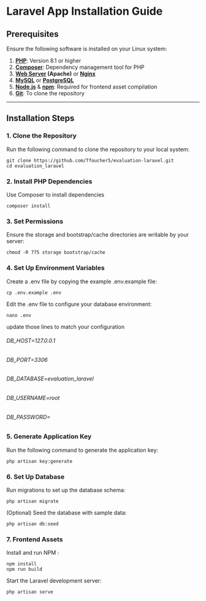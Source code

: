 # Laravel App Installation Guide

## Prerequisites

Ensure the following software is installed on your Linux system:

1. **[PHP](https://www.php.net/downloads.php)**: Version 8.1 or higher
2. **[Composer](https://getcomposer.org/download/)**: Dependency management tool for PHP
3. **[Web Server](https://httpd.apache.org/download.cgi) (Apache)** or **[Nginx](https://nginx.org/en/download.html)**
4. **[MySQL](https://dev.mysql.com/downloads/)** or **[PostgreSQL](https://www.postgresql.org/download/)**
5. **[Node.js](https://nodejs.org/en/download/)** & **[npm](https://www.npmjs.com/get-npm)**: Required for frontend asset compilation
6. **[Git](https://git-scm.com/download/linux)**: To clone the repository

---

## Installation Steps

### 1. Clone the Repository

Run the following command to clone the repository to your local system:

    git clone https://github.com/Tfoucher5/evaluation-laravel.git
    cd evaluation_laravel

### 2. Install PHP Dependencies

Use Composer to install dependencies   

    composer install

### 3. Set Permissions

Ensure the storage and bootstrap/cache directories are writable by your server:

    chmod -R 775 storage bootstrap/cache

### 4. Set Up Environment Variables

Create a .env file by copying the example .env.example file:

    cp .env.example .env

Edit the .env file to configure your database environment:

    nano .env

update those lines to match your configuration

###### DB_HOST=127.0.0.1
###### DB_PORT=3306
###### DB_DATABASE=evaluation_laravel
###### DB_USERNAME=root
###### DB_PASSWORD=

### 5. Generate Application Key

Run the following command to generate the application key:

    php artisan key:generate

### 6. Set Up Database

Run migrations to set up the database schema:

    php artisan migrate

(Optional) Seed the database with sample data:

    php artisan db:seed

### 7. Frontend Assets
    
Install and run NPM :

    npm install
    npm run build

Start the Laravel development server:

    php artisan serve



